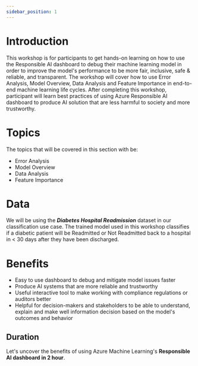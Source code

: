 ```yaml
---
sidebar_position: 1
---
```


# Introduction

This workshop is for participants to get hands-on learning on how to use the Responsible AI dashboard to debug their machine learning model in order to improve the model's performance to be more fair, inclusive, safe & reliable, and transparent.  The workshop will cover how to use Error Analysis, Model Overview, Data Analysis and Feature Importance in end-to-end machine learning life cycles.  After completing this workshop, participant will learn best practices of using Azure Responsible AI dashboard to produce AI solution that are less harmful to society and more trustworthy.

# Topics
The topics that will be covered in this section with be:
* Error Analysis
* Model Overview
* Data Analysis
* Feature Importance

# Data
We will be using the ***Diabetes Hospital Readmission*** dataset in our classification use case.  The trained model used in this workshop classifies if a diabetic patient will be Readmitted or Not Readmitted back to a hospital in < 30 days after they have been discharged.

# Benefits
* Easy to use dashboard to debug and mitigate model issues faster
* Produce AI systems that are more reliable and trustworthy
* Useful interactive tool to make working with compliance regulations or auditors better
* Helpful for decision-makers and stakeholders to be able to understand, explain and make well information decision based on the model's outcomes and behavior

## Duration
Let's uncover the benefits of using Azure Machine Learning's **Responsible AI dashboard in 2 hour**.

